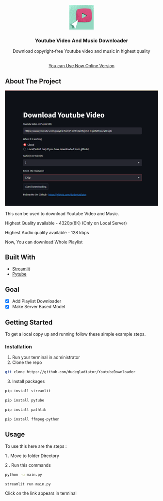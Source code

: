 <br/>
<p align="center">
  <a href="https://github.com/dudegladiator/YoutubeDownloader">
    <img src="images/logo.png" alt="Logo" width="80" height="80">
  </a>

  <h3 align="center">Youtube Video And Music Downloader</h3>

  <p align="center">
    Download copyright-free Youtube video and music in highest quality 
    <br/>
    <br/>
  </p>
</p>
<p align="center"><a href="https://youtubedownloader.streamlit.app/"> You can Use Now Online Version</a> </p>


## About The Project

![Screen Shot](images/screenshot1.png)

This can be used to download Youtube Video and Music.


Highest Quality available - 4320p(8K) (Only on Local Server)


Highest  Audio quality available - 128 kbps


Now, You can download Whole Playlist  

## Built With



* [Streamlit](https://streamlit.io/)
* [Pytube](https://pytube.io/en/latest/index.html#)

## Goal

- [x] Add Playlist Downloader
- [x] Make Server Based Model

## Getting Started

To get a local copy up and running follow these simple example steps.

### Installation

1. Run your terminal in administrator
2. Clone the repo

```sh
git clone https://github.com/dudegladiator/YoutubeDownloader
```

3. Install  packages

```sh
pip install streamlit
```
```sh
pip install pytube
```
```sh
pip install pathlib
```
```sh
pip install ffmpeg-python
```

## Usage

To use this here are the steps :

1 . Move to folder Directory

2 . Run this commands
```sh
python -u main.py
```
```sh
streamlit run main.py
```
Click on the link appears in terminal 





